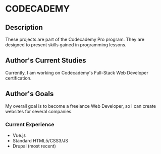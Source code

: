 # CODECADEMY

## Description
These projects are part of the Codecademy Pro program. They are designed to present skills gained in programming lessons.

## Author's Current Studies
Currently, I am working on Codecademy's Full-Stack Web Developer certification.

## Author's Goals
My overall goal is to become a freelance Web Developer, so I can create websites for several companies.

### Current Experience
+ Vue.js
+ Standard HTML5/CSS3/JS
+ Drupal (most recent)
